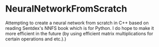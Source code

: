 # NeuralNetworkFromScratch
Attempting to create a neural network from scratch in C++ based on reading Sentdex's NNFS book which is for Python. I do hope to make it more efficient in the future (by using efficient matrix multiplications for certain operations and etc.).)
